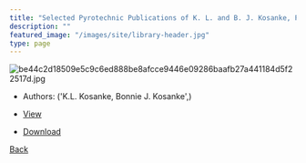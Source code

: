 ```yaml
---
title: "Selected Pyrotechnic Publications of K. L. and B. J. Kosanke, Part 4 (1995 and 1997)"
description: ""
featured_image: "/images/site/library-header.jpg"
type: page
---
```


![be44c2d18509e5c9c6ed888be8afcce9446e09286baafb27a441184d5f22517d.jpg](https://drive.google.com/uc?export=view&id=1ZwQtN15mYm4b7piR_bEjDb_oju9nWPaM)
* Authors: ('K.L. Kosanke, Bonnie J. Kosanke',)
* [View](https://drive.google.com/uc?export=view&id=18f5BiEePOpb6E_CtY6jrqLwPokZkh-2Y)

* [Download](https://drive.google.com/uc?export=download&id=18f5BiEePOpb6E_CtY6jrqLwPokZkh-2Y)

[Back](http://localhost:1313/library/ebooks/
)